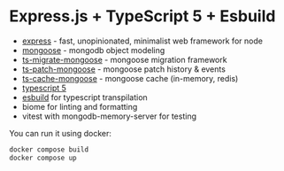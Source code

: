 # Express.js + TypeScript 5 + Esbuild

* [express](https://expressjs.com/) - fast, unopinionated, minimalist web framework for node
* [mongoose](https://mongoosejs.com/) - mongodb object modeling
* [ts-migrate-mongoose](https://github.com/ilovepixelart/ts-migrate-mongoose) - mongoose migration framework
* [ts-patch-mongoose](https://github.com/ilovepixelart/ts-migrate-mongoose) - mongoose patch history & events
* [ts-cache-mongoose](https://github.com/ilovepixelart/ts-cache-mongoose) - mongoose cache (in-memory, redis)
* [typescript 5](https://www.typescriptlang.org/)
* [esbuild](https://esbuild.github.io/) for typescript transpilation
* biome for linting and formatting
* vitest with mongodb-memory-server for testing

You can run it using docker:

```bash
docker compose build
docker compose up
```

